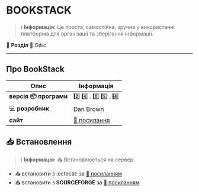 # BOOKSTACK


> :information_source: **Інформація:** Це проста, самостійна, зручна у використанні платформа для організації та зберігання інформації.

:open_file_folder: **Розділ** :bookmark_tabs: *Офіс*

---

## Про BookStack

| Опис | Інформація |
| ---- | ---------- |
| **версія :package: програми** | :two: :four: . :zero: :five: . :four: |
| :computer: **розробник** | Dan Brown |
| **сайт** | [:link: посилання](https://www.bookstackapp.com/) |

## :inbox_tray: Встановлення

> :information_source: **Інформація:** :inbox_tray: Встановлюється на сервер.

- :inbox_tray: встановити з :octocat: за [:link: посиланням](https://github.com/BookStackApp/BookStack/releases)
- :inbox_tray: встановити з **SOURCEFORGE** за [:link: посиланням](https://sourceforge.net/projects/bookstack.mirror/files/)
